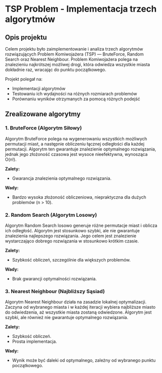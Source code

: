 # TSP Problem - Implementacja trzech algorytmów

## Opis projektu

Celem projektu było zaimplementowanie i analiza trzech algorytmów rozwiązujących Problem Komiwojażera (TSP) — BruteForce, Random Search oraz Nearest Neighbour. Problem Komiwojażera polega na znalezieniu najkrótszej możliwej drogi, która odwiedza wszystkie miasta dokładnie raz, wracając do punktu początkowego.

Projekt polegał na:
- Implementacji algorytmów
- Testowaniu ich wydajności na różnych rozmiarach problemów
- Porównaniu wyników otrzymanych za pomocą różnych podejść

## Zrealizowane algorytmy

### 1. BruteForce (Algorytm Siłowy)
Algorytm BruteForce polega na wygenerowaniu wszystkich możliwych permutacji miast, a następnie obliczeniu łącznej odległości dla każdej permutacji. Algorytm ten gwarantuje znalezienie optymalnego rozwiązania, jednak jego złożoność czasowa jest wysoce nieefektywna, wynosząca O(n!).

**Zalety:**
- Gwarancja znalezienia optymalnego rozwiązania.
  
**Wady:**
- Bardzo wysoka złożoność obliczeniowa, niepraktyczna dla dużych problemów (n > 10).

### 2. Random Search (Algorytm Losowy)
Algorytm Random Search losowo generuje różne permutacje miast i oblicza ich odległość. Algorytm jest stosunkowo szybki, ale nie gwarantuje znalezienia najlepszego rozwiązania. Jego celem jest znalezienie wystarczająco dobrego rozwiązania w stosunkowo krótkim czasie.

**Zalety:**
- Szybkość obliczeń, szczególnie dla większych problemów.
  
**Wady:**
- Brak gwarancji optymalności rozwiązania.

### 3. Nearest Neighbour (Najbliższy Sąsiad)
Algorytm Nearest Neighbour działa na zasadzie lokalnej optymalizacji. Zaczyna od wybranego miasta i w każdej iteracji wybiera najbliższe miasto do odwiedzenia, aż wszystkie miasta zostaną odwiedzone. Algorytm jest szybki, ale również nie gwarantuje optymalnego rozwiązania.

**Zalety:**
- Szybkość obliczeń.
- Prosta implementacja.

**Wady:**
- Wynik może być daleki od optymalnego, zależny od wybranego punktu początkowego.
